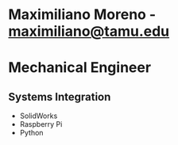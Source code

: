 # Maximiliano Moreno - maximiliano@tamu.edu
# Mechanical Engineer
## Systems Integration
- SolidWorks
- Raspberry Pi
- Python
